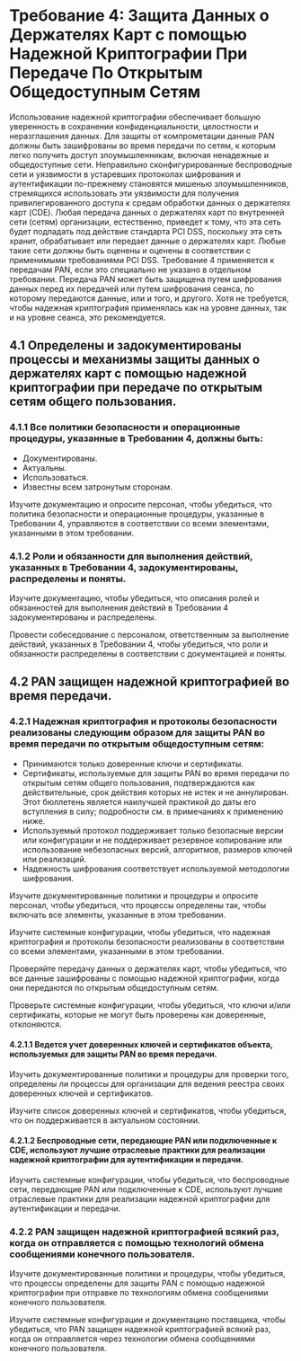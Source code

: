 #   Требование 4: Защита Данных о Держателях Карт с помощью Надежной Криптографии При Передаче По Открытым Общедоступным Сетям

Использование надежной криптографии обеспечивает большую уверенность в сохранении конфиденциальности, целостности и неразглашения данных.
Для защиты от компрометации данные PAN должны быть зашифрованы во время передачи по сетям, к которым легко получить доступ злоумышленникам, включая ненадежные и общедоступные сети. Неправильно сконфигурированные беспроводные сети и уязвимости в устаревших протоколах шифрования и аутентификации по-прежнему становятся мишенью злоумышленников, стремящихся использовать эти уязвимости для получения привилегированного доступа к средам обработки данных о держателях карт (CDE). Любая передача данных о держателях карт по внутренней сети (сетям) организации, естественно, приведет к тому, что эта сеть будет подпадать под действие стандарта PCI DSS, поскольку эта сеть хранит, обрабатывает или передает данные о держателях карт. Любые такие сети должны быть оценены и оценены в соответствии с применимыми требованиями PCI DSS.
Требование 4 применяется к передачам PAN, если это специально не указано в отдельном требовании.
Передача PAN может быть защищена путем шифрования данных перед их передачей или путем шифрования сеанса, по которому передаются данные, или и того, и другого. Хотя не требуется, чтобы надежная криптография применялась как на уровне данных, так и на уровне сеанса, это рекомендуется.

##  4.1 Определены и задокументированы процессы и механизмы защиты данных о держателях карт с помощью надежной криптографии при передаче по открытым сетям общего пользования.
### 4.1.1 Все политики безопасности и операционные процедуры, указанные в Требовании 4, должны быть:
*   Документированы.
*   Актуальны.
*   Использоваться.
*   Известны всем затронутым сторонам.

Изучите документацию и опросите персонал, чтобы убедиться, что политика безопасности и операционные процедуры, указанные в Требовании 4, управляются в соответствии со всеми элементами, указанными в этом требовании.

### 4.1.2   Роли и обязанности для выполнения действий, указанных в Требовании 4, задокументированы, распределены и поняты.

Изучите документацию, чтобы убедиться, что описания ролей и обязанностей для выполнения действий в Требовании 4 задокументированы и распределены.

Провести собеседование с персоналом, ответственным за выполнение действий, указанных в Требовании 4, чтобы убедиться, что роли и обязанности распределены в соответствии с документацией и поняты.

##  4.2 PAN защищен надежной криптографией во время передачи.
### 4.2.1   Надежная криптография и протоколы безопасности реализованы следующим образом для защиты PAN во время передачи по открытым общедоступным сетям:
*   Принимаются только доверенные ключи и сертификаты.
*   Сертификаты, используемые для защиты PAN во время передачи по открытым сетям общего пользования, подтверждаются как действительные, срок действия которых не истек и не аннулирован. Этот бюллетень является наилучшей практикой до даты его вступления в силу; подробности см. в примечаниях к применению ниже.
*   Используемый протокол поддерживает только безопасные версии или конфигурации и не поддерживает резервное копирование или использование небезопасных версий, алгоритмов, размеров ключей или реализаций.
*   Надежность шифрования соответствует используемой методологии шифрования.

Изучите документированные политики и процедуры и опросите персонал, чтобы убедиться, что процессы определены так, чтобы включать все элементы, указанные в этом требовании.

Изучите системные конфигурации, чтобы убедиться, что надежная криптография и протоколы безопасности реализованы в соответствии со всеми элементами, указанными в этом требовании.

Проверяйте передачу данных о держателях карт, чтобы убедиться, что все данные зашифрованы с помощью надежной криптографии, когда они передаются по открытым общедоступным сетям.

Проверьте системные конфигурации, чтобы убедиться, что ключи и/или сертификаты, которые не могут быть проверены как доверенные, отклоняются.

####    4.2.1.1 Ведется учет доверенных ключей и сертификатов объекта, используемых для защиты PAN во время передачи.

Изучить документированные политики и процедуры для проверки того, определены ли процессы для организации для ведения реестра своих доверенных ключей и сертификатов.

Изучите список доверенных ключей и сертификатов, чтобы убедиться, что он поддерживается в актуальном состоянии.

####    4.2.1.2 Беспроводные сети, передающие PAN или подключенные к CDE, используют лучшие отраслевые практики для реализации надежной криптографии для аутентификации и передачи.

Изучить системные конфигурации, чтобы убедиться, что беспроводные сети, передающие PAN или подключенные к CDE, используют лучшие отраслевые практики для реализации надежной криптографии для аутентификации и передачи.

### 4.2.2   PAN защищен надежной криптографией всякий раз, когда он отправляется с помощью технологий обмена сообщениями конечного пользователя.

Изучите документированные политики и процедуры, чтобы убедиться, что процессы определены для защиты PAN с помощью надежной криптографии при отправке по технологиям обмена сообщениями конечного пользователя.

Изучите системные конфигурации и документацию поставщика, чтобы убедиться, что PAN защищен надежной криптографией всякий раз, когда он отправляется через технологии обмена сообщениями конечного пользователя.

